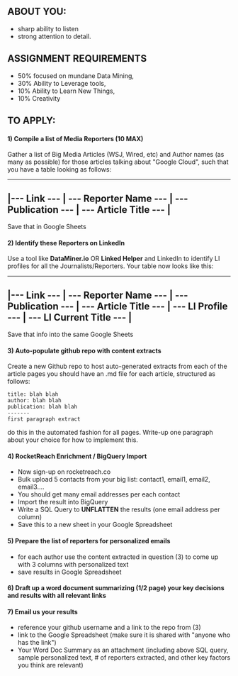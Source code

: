 ## ABOUT YOU:

- sharp ability to listen
- strong attention to detail.

## ASSIGNMENT REQUIREMENTS

* 50% focused on mundane Data Mining, 
* 30% Ability to Leverage tools, 
* 10% Ability to Learn New Things, 
* 10% Creativity

## TO APPLY:
#### 1) Compile a list of Media Reporters (10 MAX)

Gather a list of Big Media Articles (WSJ, Wired, etc) and Author names (as many as possible) for those articles talking about "Google Cloud", such that you have a table looking as follows:

------------------------------------------------------------------------------------
|--- Link --- | --- Reporter Name --- | --- Publication --- | --- Article Title --- |
------------------------------------------------------------------------------------
Save that in Google Sheets

#### 2) Identify these Reporters on LinkedIn

Use a tool like **DataMiner.io** OR **Linked Helper** and LinkedIn to identify LI profiles for all the Journalists/Reporters. Your table now looks like this:

-----------------------------------------------------------------------------------------------------------------------------------
|--- Link --- | --- Reporter Name --- | --- Publication --- | --- Article Title --- | --- LI Profile --- | --- LI Current Title --- |
-----------------------------------------------------------------------------------------------------------------------------------
Save that info into the same Google Sheets

#### 3) Auto-populate github repo with content extracts

Create a new Github repo to host auto-generated extracts from each of the article pages
you should have an .md file for each article, structured as follows:
```
title: blah blah
author: blah blah
publication: blah blah
-------
first paragraph extract

```
do this in the automated fashion for all pages. Write-up one paragraph about your choice for how to implement this.

#### 4) RocketReach Enrichment / BigQuery Import
- Now sign-up on rocketreach.co
- Bulk upload 5 contacts from your big list: contact1, email1, email2, email3....
- You should get many email addresses per each contact
- Import the result into BigQuery
- Write a SQL Query to **UNFLATTEN** the results (one email address per column)
- Save this to a new sheet in your Google Spreadsheet

#### 5) Prepare the list of reporters for personalized emails
- for each author use the content extracted in question (3) to come up with 3 columns with personalized text
- save results in Google Spreadsheet

#### 6) Draft up a word document summarizing (1/2 page) your key decisions and results with all relevant links

#### 7) Email us your results
- reference your github username and a link to the repo from (3)
- link to the Google Spreadsheet (make sure it is shared with "anyone who has the link")
- Your Word Doc Summary as an attachment (including above SQL query, sample personalized text, # of reporters extracted, and other key factors you think are relevant)

